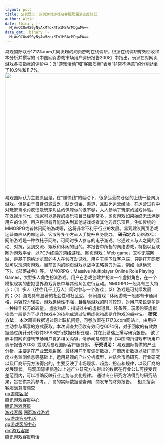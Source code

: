 ```yaml
---
layout: post
title: 研究显示：网页游戏游戏及客服质量满意度较低
author: Alvin
date: !binary |-
  MjAwOC0wOS0yNyAxMToxMTo1MSArMDgwMA==
date_gmt: !binary |-
  MjAwOC0wOS0yNyAwMzoxMTo1MSArMDgwMA==
---
```

易观国际联合17173.com共同发起的网页游戏在线调研，根据在线调研有效回收样本分析并撰写的《中国网页游戏市场用户调研报告2008》中指出，玩家在对网页游戏各项指标的评价中：对“游戏活动”和“客服质量”表示“非常不满意”的分别达到了10.9%和11.7%。
<img height="396" alt="" src="http://www.analysys.com.cn/UserFiles/watered/45109.jpg" width="573" />
易观国际认为主要原因是，在“赚快钱”的驱动下，很多运营商仓促的上线一些网页游戏。但是由于自身资源匮乏，缺乏资金、渠道，且缺乏运营经验，在运营过程中对玩家需求的反馈及玩家利益的保障做的很不够，大大影响了玩家的游戏体验。
在泛娱乐时代，玩家可以选择的娱乐项目已经非常多，网页游戏如果始终无法满足用户的体验，用户将很有可能流失到其他游戏或者其他的娱乐项目，例如传统的MMORPG或者休闲网络游戏等，这将非常不利于行业的发展。易观建议网页游戏运营商应从内部运营、客服等多个方面入手提升自身能力。
<strong>研究定义</strong>
网络游戏：网络游戏是一种依托于网络，可同时多人参与的电子游戏。它通过人与人之间的互动、对抗，达到交流、娱乐和休闲的目的。本报告中所指的网络游戏，特指以互联网为游戏平台，以PC为终端的网络游戏。
网页游戏：Web game，又称无端网游，是基于网络浏览器的多人在线互动游戏，用户无需下载客户端，只要打开网页就可以玩网页游戏。目前国内的网页游戏以战争策略类的为主，例如《纵横天下》、《部落战争》等。
MMORPG：Massive Multiplayer Online Role Playing Games，大型多人角色扮演游戏。用户在游戏创建并扮演一个虚拟角色，在一个模拟现实的虚拟世界游戏背景中与其他角色进行互动。MMORPG一般具有三大特点：（1）多人（往往几千上万人）同时参与一个游戏；（2）游戏是可持续发展的；（3）游戏具有显著的社会性和社区型。
休闲游戏：休闲游戏一般都有卡通风格，内容较为轻松，游戏连续性不强，且每局游戏的时间较短，对用户来说更多是一种操作技巧的较量。
虚拟物品：指游戏中的虚拟道具、装备等。玩家购买虚拟物品一般是为了提升游戏中的技能或通过使用虚拟物品提升游戏的趣味性。
<strong>研究方法</strong>：
本次调查数据通过网上联机问卷，问卷放置在17173.com网站上，由用户主动参与填写的方式获取。本次调查共回收有效问卷6074份，对于回收的有效数据通过统计分析软件SPSS进行数据分析处理，并在此基础上撰写研究报告。
欲了解中国网页游戏市场用户更多相关内容，请参阅易观国际《中国网页游戏市场用户调研报告2008》或联系易观国际客户服务部。
<b>研究说明：</b>
易观国际提供的产业分析，主要是在产业宏观数据、最终用户季度调研数据、厂商历史数据以及厂商季度业务监测信息等基础上，运用易观的产业分析模型，并结合市场研究、行业研究以及厂商研究方法得出的，主要反映了市场现状、趋势、拐点和规律，以及厂商的发展现状。
易观国际相信通过上述产业研究方法得出的数据在行业公认可接受误差范围内，可以准确反映行业走势与变化规律。
通过专业研究方法得到的研究结果，旨在供决策参考。厂商的实际数据请查询厂商发布的财务报告。
&#160;
相关搜索
<a href="http://www.baidu.com/s?wd=%BF%CD%B7%FE%C2%FA%D2%E2%B6%C8%B5%F7%B2%E9&lm=0&si=&rn=10&ie=gb2312&ct=0&cl=3&f=1&rsp=0&oq=%CD%F8%D2%B3%D3%CE%CF%B7%D3%CE%CF%B7%BC%B0%BF%CD%B7%FE%D6%CA%C1%BF%C2%FA%D2%E2%B6%C8%BD%CF%B5%CD">客服满意度调查</a>    
<a href="http://www.baidu.com/s?wd=qq%D3%CE%CF%B7%BF%CD%B7%FE&lm=0&si=&rn=10&ie=gb2312&ct=0&cl=3&f=1&rsp=1&oq=%CD%F8%D2%B3%D3%CE%CF%B7%D3%CE%CF%B7%BC%B0%BF%CD%B7%FE%D6%CA%C1%BF%C2%FA%D2%E2%B6%C8%BD%CF%B5%CD">qq游戏客服</a>    
<a href="http://www.baidu.com/s?wd=%CC%DA%D1%B6%D3%CE%CF%B7%BF%CD%B7%FE%D6%D0%D0%C4&lm=0&si=&rn=10&ie=gb2312&ct=0&cl=3&f=1&rsp=2&oq=%CD%F8%D2%B3%D3%CE%CF%B7%D3%CE%CF%B7%BC%B0%BF%CD%B7%FE%D6%CA%C1%BF%C2%FA%D2%E2%B6%C8%BD%CF%B5%CD">腾讯游戏客服中心</a>    
<a href="http://www.baidu.com/s?wd=%CC%DA%D1%B6%D3%CE%CF%B7%BF%CD%B7%FE&lm=0&si=&rn=10&ie=gb2312&ct=0&cl=3&f=1&rsp=3&oq=%CD%F8%D2%B3%D3%CE%CF%B7%D3%CE%CF%B7%BC%B0%BF%CD%B7%FE%D6%CA%C1%BF%C2%FA%D2%E2%B6%C8%BD%CF%B5%CD">腾讯游戏客服</a>    
<a href="http://www.baidu.com/s?wd=%D3%CE%CF%B7%BF%CD%B7%FE&lm=0&si=&rn=10&ie=gb2312&ct=0&cl=3&f=1&rsp=4&oq=%CD%F8%D2%B3%D3%CE%CF%B7%D3%CE%CF%B7%BC%B0%BF%CD%B7%FE%D6%CA%C1%BF%C2%FA%D2%E2%B6%C8%BD%CF%B5%CD">游戏客服</a>
<a href="http://www.baidu.com/s?wd=%CD%F8%D2%B3%D3%CE%CF%B7%D3%CE%CF%B7&lm=0&si=&rn=10&ie=gb2312&ct=0&cl=3&f=1&rsp=5&oq=%CD%F8%D2%B3%D3%CE%CF%B7%D3%CE%CF%B7%BC%B0%BF%CD%B7%FE%D6%CA%C1%BF%C2%FA%D2%E2%B6%C8%BD%CF%B5%CD">网页游戏游戏</a>    
<a href="http://www.baidu.com/s?wd=qq%D3%CE%CF%B7%BF%CD%B7%FE%B5%E7%BB%B0&lm=0&si=&rn=10&ie=gb2312&ct=0&cl=3&f=1&rsp=6&oq=%CD%F8%D2%B3%D3%CE%CF%B7%D3%CE%CF%B7%BC%B0%BF%CD%B7%FE%D6%CA%C1%BF%C2%FA%D2%E2%B6%C8%BD%CF%B5%CD">qq游戏客服电话</a>    
<a href="http://www.baidu.com/s?wd=qq%D3%CE%CF%B7%BF%CD%B7%FE%D6%D0%D0%C4&lm=0&si=&rn=10&ie=gb2312&ct=0&cl=3&f=1&rsp=7&oq=%CD%F8%D2%B3%D3%CE%CF%B7%D3%CE%CF%B7%BC%B0%BF%CD%B7%FE%D6%CA%C1%BF%C2%FA%D2%E2%B6%C8%BD%CF%B5%CD">qq游戏客服中心</a>    
<a href="http://www.baidu.com/s?wd=dnf%D3%CE%CF%B7%BF%CD%B7%FE&lm=0&si=&rn=10&ie=gb2312&ct=0&cl=3&f=1&rsp=8&oq=%CD%F8%D2%B3%D3%CE%CF%B7%D3%CE%CF%B7%BC%B0%BF%CD%B7%FE%D6%CA%C1%BF%C2%FA%D2%E2%B6%C8%BD%CF%B5%CD">dnf游戏客服</a>    
<a href="http://www.baidu.com/s?wd=%CC%DA%D1%B6%D3%CE%CF%B7%BF%CD%B7%FE%B5%E7%BB%B0&lm=0&si=&rn=10&ie=gb2312&ct=0&cl=3&f=1&rsp=9&oq=%CD%F8%D2%B3%D3%CE%CF%B7%D3%CE%CF%B7%BC%B0%BF%CD%B7%FE%D6%CA%C1%BF%C2%FA%D2%E2%B6%C8%BD%CF%B5%CD">腾讯游戏客服电话</a>
